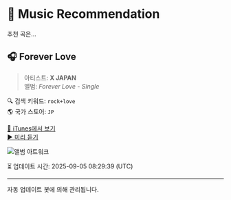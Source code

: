 
# 🎵 Music Recommendation

추천 곡은...

## 🎧 Forever Love  
> 아티스트: **X JAPAN**  
> 앨범: _Forever Love - Single_  

🔍 검색 키워드: `rock+love`  
🌎 국가 스토어: `JP`

[🔗 iTunes에서 보기](https://music.apple.com/jp/album/forever-love/254659540?i=254659541&uo=4)  
[▶️ 미리 듣기](https://audio-ssl.itunes.apple.com/itunes-assets/AudioPreview115/v4/e4/e1/da/e4e1da47-7e32-92c7-a887-9fd96754b362/mzaf_9219326339623080663.plus.aac.p.m4a)

![앨범 아트워크](https://is1-ssl.mzstatic.com/image/thumb/Music124/v4/ae/a6/e5/aea6e573-c785-02e8-d10a-c401ba53339a/mzi.hxagzejl.jpg/100x100bb.jpg)

⏳ 업데이트 시간: 2025-09-05 08:29:39 (UTC)

---
자동 업데이트 봇에 의해 관리됩니다.
